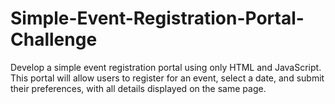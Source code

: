 # Simple-Event-Registration-Portal-Challenge
 Develop a simple event registration portal using only HTML and JavaScript. This portal will allow users to register for an event, select a date, and submit their preferences, with all details displayed on the same page.
